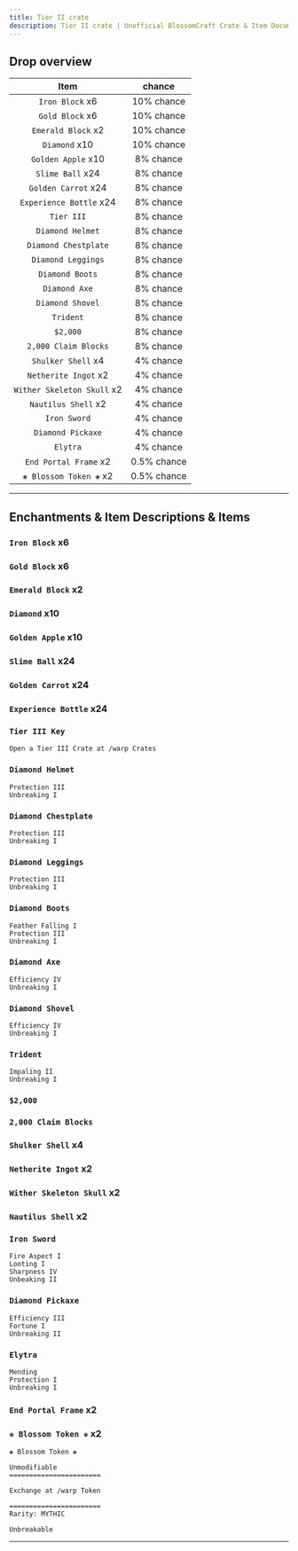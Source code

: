 ```yaml
---
title: Tier II crate
description: Tier II crate | Unofficial BlossomCraft Crate & Item Documentation
---
```


## Drop overview

|          Item          |   chance  |
|:----------------------:|:---------:|
|   `Iron Block` x6   | 10% chance |
|  `Gold Block` x6    | 10% chance |
|    `Emerald Block` x2   | 10% chance |
|    `Diamond` x10   | 10% chance |
| `Golden Apple` x10   | 8% chance |
|   `Slime Ball` x24  | 8% chance |
|     `Golden Carrot` x24     | 8% chance |
|   `Experience Bottle` x24   | 8% chance |
|    `Tier III`    | 8% chance |
|    `Diamond Helmet`    | 8% chance |
|     `Diamond Chestplate`     | 8% chance |
| `Diamond Leggings` | 8% chance |
|   `Diamond Boots`   | 8% chance |
|    `Diamond Axe`   | 8% chance |
|     `Diamond Shovel`   | 8% chance |
| `Trident` | 8% chance |
|       `$2,000`      | 8% chance |
|    `2,000 Claim Blocks`   | 8% chance |
| `Shulker Shell` x4 | 4% chance |
|  `Netherite Ingot` x2  | 4% chance |
|      `Wither Skeleton Skull` x2  | 4% chance |
|   `Nautilus Shell` x2  | 4% chance |
|  `Iron Sword`  | 4% chance |
|    `Diamond Pickaxe`   | 4% chance |
|    `Elytra`   | 4% chance |
|    `End Portal Frame` x2   | 0.5% chance |
|    `❀ Blossom Token ❀` x2   | 0.5% chance |

----

## Enchantments & Item Descriptions & Items

### `Iron Block` x6

### `Gold Block` x6

### `Emerald Block` x2

### `Diamond` x10

### `Golden Apple` x10

### `Slime Ball` x24

### `Golden Carrot` x24

### `Experience Bottle` x24

### `Tier III Key`

```
Open a Tier III Crate at /warp Crates
```

### `Diamond Helmet`

```
Protection III
Unbreaking I
```

### `Diamond Chestplate`

```
Protection III
Unbreaking I
```

### `Diamond Leggings`

```
Protection III
Unbreaking I
```

### `Diamond Boots`

```
Feather Falling I
Protection III
Unbreaking I
```

### `Diamond Axe`

```
Efficiency IV
Unbreaking I
```

### `Diamond Shovel`

```
Efficiency IV
Unbreaking I
```

### `Trident`

```
Impaling II
Unbreaking I
```

### `$2,000`

### `2,000 Claim Blocks`

### `Shulker Shell` x4

### `Netherite Ingot` x2

### `Wither Skeleton Skull` x2

### `Nautilus Shell` x2

### `Iron Sword`

```
Fire Aspect I
Looting I
Sharpness IV
Unbeaking II
```

### `Diamond Pickaxe`

```
Efficiency III
Fortune I
Unbreaking II
```

### `Elytra`

```
Mending
Protection I
Unbreaking I
```

### `End Portal Frame` x2

### `❀ Blossom Token ❀` x2

```
❀ Blossom Token ❀

Unmodifiable
=======================

Exchange at /warp Token

=======================
Rarity: MYTHIC

Unbreakable
```

----